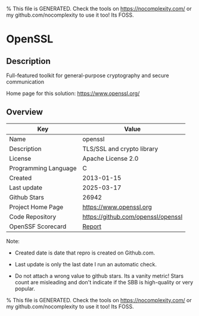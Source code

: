 
% This file is GENERATED. Check the tools on https://nocomplexity.com/ or my github.com/nocomplexity to use it too! Its FOSS. 

# OpenSSL

## Description 

Full-featured toolkit for general-purpose cryptography and secure communication

Home page for this solution: https://www.openssl.org/ 

## Overview 

| Key | Value |
| --- | --- |
| Name | openssl |
| Description | TLS/SSL and crypto library |
| License | Apache License 2.0 |
| Programming Language | C |
| Created | 2013-01-15 |
| Last update | 2025-03-17 |
| Github Stars | 26942 |
| Project Home Page | https://www.openssl.org |
| Code Repository | https://github.com/openssl/openssl |
| OpenSSF Scorecard | [Report](https://securityscorecards.dev/viewer/?uri=github.com/openssl/openssl) |

Note:
 - Created date is date that repro is created on Github.com. 

- Last update is only the last date I run an automatic check. 

- Do not attach a wrong value to github stars. Its a vanity metric! Stars count are misleading and 
don't indicate if the SBB is high-quality or very popular.

% This file is GENERATED. Check the tools on https://nocomplexity.com/ or my github.com/nocomplexity to use it too! Its FOSS. 


